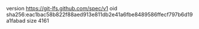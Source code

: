 version https://git-lfs.github.com/spec/v1
oid sha256:eac1bac58b822f88aed913e811db2e41a6fbe8489586ffecf797b6d19a1fabad
size 4161
